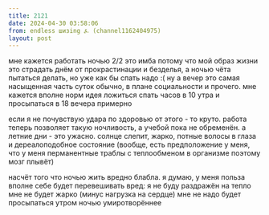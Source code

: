 ```yaml
---
title: 2121
date: 2024-04-30 03:58:06
from: endless шизing ⍼ (channel1162404975)
layout: post
---
```


мне кажется работать ночью 2/2 это имба
потому что мой образ жизни это страдать днём от прокрастинации и безделья, а ночью чёта пытаться делать, но уже как бы спать надо :(
ну а вечер это самая насыщенная часть суток обычно, в плане социальности и прочего. 
мне кажется вполне норм идея ложиться спать часов в 10 утра и просыпаться в 18 вечера примерно 

если я не почувствую удара по здоровью от этого - то круто. работа теперь позволяет такую ночливость, а учебой пока не обременён. 
а летние дни - это ужасно. солнце слепит, жарко, потные волосы в глаза и дереалоподобное состояние
(вообще, есть предположение у меня, что у меня перманентные траблы с теплообменом в организме поэтому мозг плывёт)

насчёт того что ночью жить вредно блабла. я думаю, у меня польза вполне себе будет перевешивать вред:
я не буду раздражён на тепло
мне не будет жарко (минус нагрузка на сердце)
мне не надо будет просыпаться утром
ночью умиротворённее
